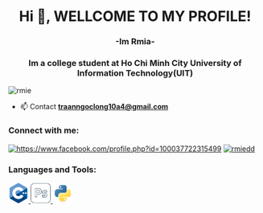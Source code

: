 <h1 align="center">Hi 👋, WELLCOME TO MY PROFILE!</h1>
<h3 align="center">-Im Rmia-</h3>
<h3 align="center">Im a college student at Ho Chi Minh City University of Information Technology(UIT)</h3>

<p align="left"> <img src="https://komarev.com/ghpvc/?username=rmie&label=Profile%20views&color=0e75b6&style=flat" alt="rmie" /> </p>

- 📫 Contact **traanngoclong10a4@gmail.com**

<h3 align="left">Connect with me:</h3>
<p align="left">
<a href="https://www.facebook.com/profile.php?id=100037722315499" target="blank"><img align="center" src="https://raw.githubusercontent.com/rahuldkjain/github-profile-readme-generator/master/src/images/icons/Social/facebook.svg" alt="https://www.facebook.com/profile.php?id=100037722315499" height="30" width="40" /></a>
<a href="https://www.hackerrank.com/profile/longtran1112004" target="blank"><img align="center" src="https://raw.githubusercontent.com/rahuldkjain/github-profile-readme-generator/master/src/images/icons/Social/hackerrank.svg" alt="rmiedd" height="30" width="40" /></a>


<h3 align="left">Languages and Tools:</h3>
<p align="left"> <a href="https://www.w3schools.com/cpp/" target="_blank" rel="noreferrer"> <img src="https://raw.githubusercontent.com/devicons/devicon/master/icons/cplusplus/cplusplus-original.svg" alt="cplusplus" width="40" height="40"/> </a> <a href="https://www.photoshop.com/en" target="_blank" rel="noreferrer"> <img src="https://raw.githubusercontent.com/devicons/devicon/master/icons/photoshop/photoshop-line.svg" alt="photoshop" width="40" height="40"/> </a> <a href="https://www.python.org" target="_blank" rel="noreferrer"> <img src="https://raw.githubusercontent.com/devicons/devicon/master/icons/python/python-original.svg" alt="python" width="40" height="40"/> </a> </p>
